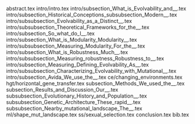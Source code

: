 abstract.tex
intro/intro.tex
intro/subsection_What_is_Evolvability_and__.tex
intro/subsection_Historical_Conceptions_subsubsection_Modern__.tex
intro/subsubsection_Evolvability_as_a_Distinct__.tex
intro/subsubsection_Theoretical_Frameworks_for_the__.tex
intro/subsection_So_what_do_I__.tex
intro/subsection_What_is_Modularity_Modularity__.tex
intro/subsubsection_Measuring_Modularity_For_the__.tex
intro/subsection_What_is_Robustness_Much__.tex
intro/subsubsection_Measuring_robustness_Robustness_to__.tex
intro/subsection_Measuring_Defining_Evolvability_As__.tex
intro/subsubsection_Characterizing_Evolvability_with_Mutational__.tex
intro/subsection_Avida_We_use_the__.tex
ce/changing_environments.tex
hgt/horizontal_gene_transfer.tex
subsection_Methods_We_used_the__.tex
subsection_Results_and_Discussion_Our__.tex
subsubsection_Evolutionary_History_and_Population__.tex
subsubsection_Genetic_Architecture_These_rapid__.tex
subsubsection_Nearby_mutational_landscape_The__.tex
ml/shape_mut_landscape.tex
ss/sexual_selection.tex
conclusion.tex
bib.tex
